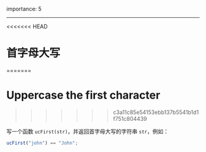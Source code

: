importance: 5

---

<<<<<<< HEAD
# 首字母大写
=======
# Uppercase the first character
>>>>>>> c3a11c85e54153ebb137b5541b1d1f751c804439

写一个函数 `ucFirst(str)`，并返回首字母大写的字符串 `str`，例如：

```js
ucFirst("john") == "John";
```

